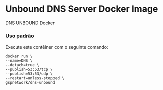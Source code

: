 # Unbound DNS Server Docker Image
DNS UNBOUND Docker

### Uso padrão

Execute este contêiner com o seguinte comando:

```console
docker run \
--name=DNS \
--detach=true \
--publish=53:53/tcp \
--publish=53:53/udp \
--restart=unless-stopped \
gspnetwork/dns-unbound
